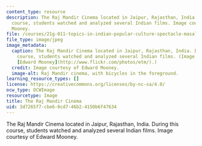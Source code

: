 ```yaml
---
content_type: resource
description: The Raj Mandir Cinema located in Jaipur, Rajasthan, India. During this
  course, students watched and analyzed several Indian films. Image courtesy of Edward
  Mooney.
file: /courses/21g-011-topics-in-indian-popular-culture-spectacle-masala-and-genre-fall-2006/3d7265f7cbe60cd746b24150b6f47634_21g-011f06.jpg
file_type: image/jpeg
image_metadata:
  caption: The Raj Mandir Cinema located in Jaipur, Rajasthan, India. During this
    course, students watched and analyzed several Indian films. (Image courtesy of
    [Edward Mooney](http://www.flickr.com/photos/etm/).)
  credit: Image courtesy of Edward Mooney.
  image-alt: Raj Mandir cinema, with bicycles in the foreground.
learning_resource_types: []
license: https://creativecommons.org/licenses/by-nc-sa/4.0/
ocw_type: OCWImage
resourcetype: Image
title: The Raj Mandir Cinema
uid: 3d7265f7-cbe6-0cd7-46b2-4150b6f47634
---
```

The Raj Mandir Cinema located in Jaipur, Rajasthan, India. During this course, students watched and analyzed several Indian films. Image courtesy of Edward Mooney.